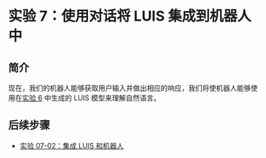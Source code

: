 ﻿---
lab:
    title: '实验 7：使用对话将 LUIS 集成到机器人中'
    module: '模块 5:使用 LUIS 强化机器人'
---

# 实验 7：使用对话将 LUIS 集成到机器人中

## 简介

现在，我们的机器人能够获取用户输入并做出相应的响应，我们将使机器人能够使用在[实验 6](../Lab6-Implement_LUIS/02-Implement_LUIS.md) 中生成的 LUIS 模型来理解自然语言。

## 后续步骤

-   [实验 07-02：集成 LUIS 和机器人](../Lab7-Integrate_LUIS/02-LUIS_Integrate_Bot.md)
